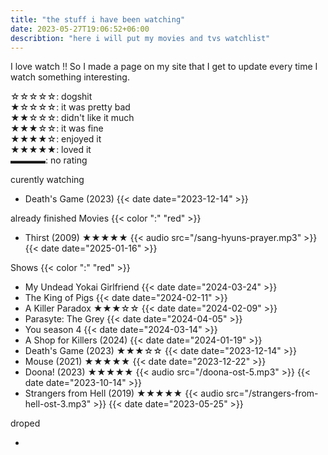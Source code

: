 ```yaml
---
title: "the stuff i have been watching"
date: 2023-05-27T19:06:52+06:00
describtion: "here i will put my movies and tvs watchlist"
---
```


I love watch !! So I made a page on my site that I get to update every time I watch something interesting.

☆☆☆☆☆: dogshit \
★☆☆☆☆: it was pretty bad \
★★☆☆☆: didn't like it much \
★★★☆☆: it was fine \
★★★★☆: enjoyed it \
★★★★★: loved it \
▬▬▬▬: no rating

curently watching

- Death's Game (2023)
  {{< date date="2023-12-14" >}}

already finished
Movies {{< color ":" "red" >}}

- Thirst (2009) ★★★★★
  {{< audio src="/sang-hyuns-prayer.mp3" >}}
  {{< date date="2025-01-16" >}}

Shows {{< color ":" "red" >}}

- My Undead Yokai Girlfriend
  {{< date date="2024-03-24" >}}
- The King of Pigs
  {{< date date="2024-02-11" >}}
- A Killer Paradox ★★★☆☆
  {{< date date="2024-02-09" >}}
- Parasyte: The Grey
  {{< date date="2024-04-05" >}}
- You season 4
  {{< date date="2024-03-14" >}}
- A Shop for Killers (2024)
  {{< date date="2024-01-19" >}}
- Death's Game (2023) ★★★☆☆
  {{< date date="2023-12-14" >}}
- Mouse (2021) ★★★★★
  {{< date date="2023-12-22" >}}
- Doona! (2023) ★★★★★
  {{< audio src="/doona-ost-5.mp3" >}}
  {{< date date="2023-10-14" >}}
- Strangers from Hell (2019) ★★★★★
  {{< audio src="/strangers-from-hell-ost-3.mp3" >}}
  {{< date date="2023-05-25" >}}

droped

-
